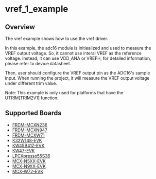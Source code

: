 # vref_1_example

## Overview
The vref example shows how to use the vref driver.

In this example, the adc16 module is initiealized and used to measure the VREF output voltage. So, it cannot use interal
VREF as the reference voltage. Instead, it can use VDD_ANA or VREFH, for detailed information, please refer to device
datasheet.

Then, user should configure the VREF output pin as the ADC16's sample input. When running the project, it will measure
the VREF output voltage under different trim value.

Note: This example is only used for platforms that have the UTRIM[TRIM2V1] function.

## Supported Boards
- [FRDM-MCXN236](../../../_boards/frdmmcxn236/driver_examples/vref_1/example_board_readme.md)
- [FRDM-MCXN947](../../../_boards/frdmmcxn947/driver_examples/vref_1/example_board_readme.md)
- [FRDM-MCXW71](../../../_boards/frdmmcxw71/driver_examples/vref_1/example_board_readme.md)
- [K32W148-EVK](../../../_boards/k32w148evk/driver_examples/vref_1/example_board_readme.md)
- [KW45B41Z-EVK](../../../_boards/kw45b41zevk/driver_examples/vref_1/example_board_readme.md)
- [KW47-EVK](../../../_boards/kw47evk/driver_examples/vref_1/example_board_readme.md)
- [LPCXpresso55S36](../../../_boards/lpcxpresso55s36/driver_examples/vref_1/example_board_readme.md)
- [MCX-N5XX-EVK](../../../_boards/mcxn5xxevk/driver_examples/vref_1/example_board_readme.md)
- [MCX-N9XX-EVK](../../../_boards/mcxn9xxevk/driver_examples/vref_1/example_board_readme.md)
- [MCX-W72-EVK](../../../_boards/mcxw72evk/driver_examples/vref_1/example_board_readme.md)
